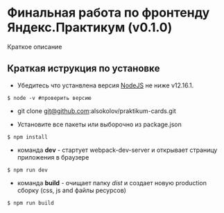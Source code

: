 # Финальная работа по фронтенду Яндекс.Практикум (v0.1.0)

Краткое описание

## Краткая иструкция по установкe

* Убедитесь что устанвлена версия [NodeJS](https://nodejs.org/en/download/) не ниже v12.16.1.

```$ node -v #проверить версию``` 

* git clone git@github.com:alsokolov/praktikum-cards.git

* Установите все пакеты или выборочно из package.json

```$ npm install``` 

* команда **dev**  - стартует webpack-dev-server и открывает страницу приложения в браузере

```$ npm run dev``` 

* команда **build** - очищает папку *dist* и создает новую production сборку (css, js and файлы ресурсов)

```$ npm run build```
